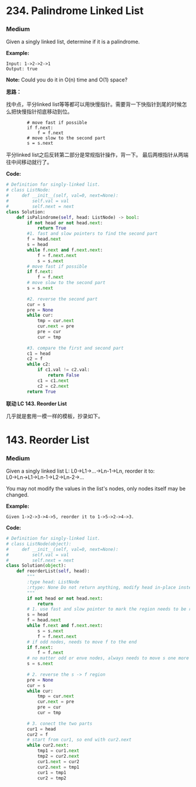 # 234. Palindrome Linked List
### Medium

Given a singly linked list, determine if it is a palindrome.

**Example:**

```
Input: 1->2->2->1
Output: true
```

**Note:**
Could you do it in O(n) time and O(1) space?

**思路：**

找中点，平分linked list等等都可以用快慢指针。需要背一下快指针到尾的时候怎么把快慢指针彻底移动到位。
```
        # move fast if possible
        if f.next:
            f = f.next
        # move slow to the second part
        s = s.next
```
平分linked list之后反转第二部分是常规指针操作，背一下。
最后两根指针从两端往中间移动就行了。

**Code:**
```python
# Definition for singly-linked list.
# class ListNode:
#     def __init__(self, val=0, next=None):
#         self.val = val
#         self.next = next
class Solution:
    def isPalindrome(self, head: ListNode) -> bool:
        if not head or not head.next:
            return True
        #1. fast and slow pointers to find the second part
        f = head.next
        s = head
        while f.next and f.next.next:
            f = f.next.next
            s = s.next
        # move fast if possible
        if f.next:
            f = f.next
        # move slow to the second part
        s = s.next
        
        #2. reverse the second part
        cur = s
        pre = None
        while cur:
            tmp = cur.next
            cur.next = pre
            pre = cur
            cur = tmp
        
        #3. compare the first and second part
        c1 = head
        c2 = f
        while c2:
            if c1.val != c2.val:
                return False
            c1 = c1.next
            c2 = c2.next
        return True
```

**联动 LC 143. Reorder List**

几乎就是套用一模一样的模板，抄录如下。

# 143. Reorder List
### Medium

Given a singly linked list L: L0→L1→…→Ln-1→Ln,
reorder it to: L0→Ln→L1→Ln-1→L2→Ln-2→…

You may not modify the values in the list's nodes, only nodes itself may be changed.

**Example:**

```
Given 1->2->3->4->5, reorder it to 1->5->2->4->3.
```

**Code:**
```python
# Definition for singly-linked list.
# class ListNode(object):
#     def __init__(self, val=0, next=None):
#         self.val = val
#         self.next = next
class Solution(object):
    def reorderList(self, head):
        """
        :type head: ListNode
        :rtype: None Do not return anything, modify head in-place instead.
        """
        if not head or not head.next:
            return
        # 1. use fast and slow pointer to mark the region needs to be reversed
        s = head
        f = head.next
        while f.next and f.next.next:
            s = s.next
            f = f.next.next
        # if odd nodes, needs to move f to the end
        if f.next:
            f = f.next
        # no matter odd or enve nodes, always needs to move s one more step
        s = s.next
        
        # 2. reverse the s -> f region
        pre = None
        cur = s
        while cur:
            tmp = cur.next
            cur.next = pre
            pre = cur
            cur = tmp
            
        # 3. conect the two parts
        cur1 = head
        cur2 = f
        # start from cur1, so end with cur2.next
        while cur2.next:
            tmp1 = cur1.next
            tmp2 = cur2.next
            cur1.next = cur2
            cur2.next = tmp1
            cur1 = tmp1
            cur2 = tmp2
```
